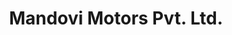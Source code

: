 ---
title: "Mandovi Motors Pvt. Ltd."
url: /bengaluru/mandovi-motors-pvt-ltd/
shop: Autowerkstatt
---